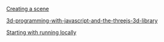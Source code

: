 [Creating a scene](https://threejs.org/docs/index.html#manual/en/introduction/Creating-a-scene)

[3d-programming-with-javascript-and-the-threejs-3d-library](https://www.udemy.com/course/3d-programming-with-javascript-and-the-threejs-3d-library/)

[Starting with running locally](https://threejs.org/docs/index.html#manual/en/introduction/How-to-run-things-locally)